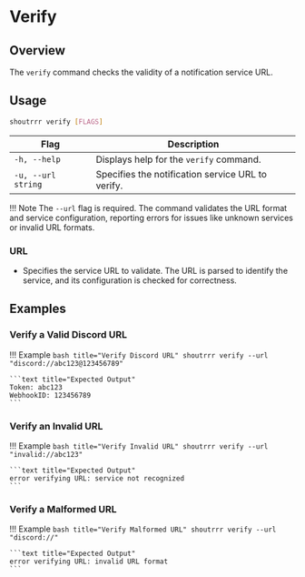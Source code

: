 # Verify

## Overview

The `verify` command checks the validity of a notification service URL.

## Usage

```bash title="Verify Command Syntax"
shoutrrr verify [FLAGS]
```

| Flag                | Description                                           |
|---------------------|-------------------------------------------------------|
| `-h, --help`        | Displays help for the `verify` command.                |
| `-u, --url string`  | Specifies the notification service URL to verify.      |

!!! Note
    The `--url` flag is required. The command validates the URL format and service configuration, reporting errors for issues like unknown services or invalid URL formats.

### URL

- Specifies the service URL to validate. The URL is parsed to identify the service, and its configuration is checked for correctness.

## Examples

<!-- markdownlint-disable -->
### Verify a Valid Discord URL

!!! Example
    ```bash title="Verify Discord URL"
    shoutrrr verify --url "discord://abc123@123456789"
    ```

    ```text title="Expected Output"
    Token: abc123
    WebhookID: 123456789
    ```

### Verify an Invalid URL

!!! Example
    ```bash title="Verify Invalid URL"
    shoutrrr verify --url "invalid://abc123"
    ```

    ```text title="Expected Output"
    error verifying URL: service not recognized
    ```

### Verify a Malformed URL

!!! Example
    ```bash title="Verify Malformed URL"
    shoutrrr verify --url "discord://"
    ```

    ```text title="Expected Output"
    error verifying URL: invalid URL format
    ```
<!-- markdownlint-restore -->
